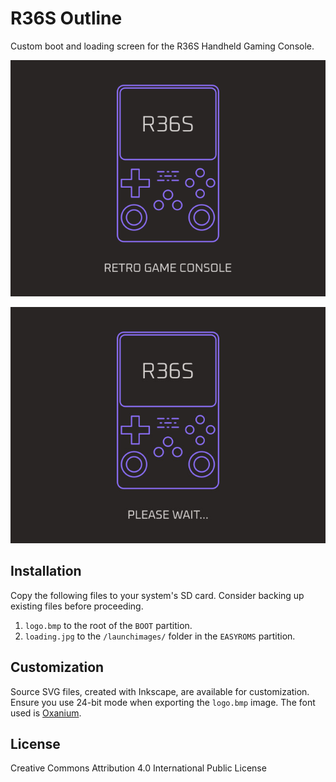 # R36S Outline
Custom boot and loading screen for the R36S Handheld Gaming Console.

![logo.bmp](https://raw.githubusercontent.com/sect2k/r36s-outline/main/logo.bmp "Boot logo")

![loading.jpg](https://raw.githubusercontent.com/sect2k/r36s-outline/main/loading.jpg "Loading screen")

## Installation
Copy the following files to your system's SD card. Consider backing up existing files before proceeding.

1. `logo.bmp` to the root of the `BOOT` partition.
2. `loading.jpg` to the `/launchimages/` folder in the `EASYROMS` partition.

## Customization
Source SVG files, created with Inkscape, are available for customization. Ensure you use 24-bit mode when exporting the `logo.bmp` image. The font used is [Oxanium](https://fonts.google.com/specimen/Oxanium).

## License
Creative Commons Attribution 4.0 International Public License
